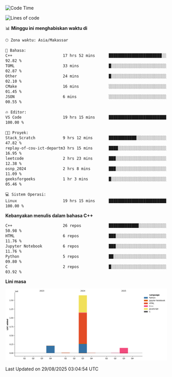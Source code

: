<!--START_SECTION:waka-->
![Code Time](http://img.shields.io/badge/Code%20Time-424%20hrs%2019%20mins-blue)

![Lines of code](https://img.shields.io/badge/Sejak%20Hello%20World%20aku%20telah%20menulis-2.0%20million%20baris%20kode-blue)

📊 **Minggu ini menghabiskan waktu di** 

```text
🕑︎ Zona waktu: Asia/Makassar

💬 Bahasa: 
C++                      17 hrs 52 mins      ███████████████████████░░   92.82 % 
TOML                     33 mins             █░░░░░░░░░░░░░░░░░░░░░░░░   02.87 % 
Other                    24 mins             █░░░░░░░░░░░░░░░░░░░░░░░░   02.10 % 
CMake                    16 mins             ░░░░░░░░░░░░░░░░░░░░░░░░░   01.45 % 
JSON                     6 mins              ░░░░░░░░░░░░░░░░░░░░░░░░░   00.55 % 

🔥 Editor: 
VS Code                  19 hrs 15 mins      █████████████████████████   100.00 % 

🐱‍💻 Proyek: 
Stack_Scratch            9 hrs 12 mins       ████████████░░░░░░░░░░░░░   47.82 % 
replay-of-cou-ict-departm3 hrs 15 mins       ████░░░░░░░░░░░░░░░░░░░░░   16.95 % 
leetcode                 2 hrs 23 mins       ███░░░░░░░░░░░░░░░░░░░░░░   12.38 % 
osnp_2024                2 hrs 8 mins        ███░░░░░░░░░░░░░░░░░░░░░░   11.09 % 
geeksforgeeks            1 hr 3 mins         █░░░░░░░░░░░░░░░░░░░░░░░░   05.46 % 

💻 Sistem Operasi: 
Linux                    19 hrs 15 mins      █████████████████████████   100.00 % 
```

**Kebanyakan menulis dalam bahasa C++** 

```text
C++                      26 repos            █████████████░░░░░░░░░░░░   50.98 % 
HTML                     6 repos             ███░░░░░░░░░░░░░░░░░░░░░░   11.76 % 
Jupyter Notebook         6 repos             ███░░░░░░░░░░░░░░░░░░░░░░   11.76 % 
Python                   5 repos             ██░░░░░░░░░░░░░░░░░░░░░░░   09.80 % 
C                        2 repos             █░░░░░░░░░░░░░░░░░░░░░░░░   03.92 % 
```



**Lini masa**

![Lines of Code chart](https://raw.githubusercontent.com/yusuf601/yusuf601/main/assets/bar_graph.png)


 Last Updated on 29/08/2025 03:04:54 UTC
<!--END_SECTION:waka-->

